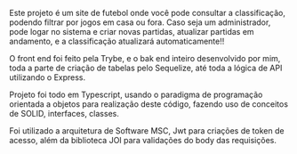 Este projeto é um site de futebol onde você pode consultar a classificação, podendo filtrar por jogos em casa ou fora. 
Caso seja um administrador, pode logar no sistema e criar novas partidas, atualizar partidas em andamento, e a classificação
atualizará automaticamente!!

O front end foi feito pela Trybe, e o bak end inteiro desenvolvido por mim, toda a parte de criação de tabelas pelo Sequelize, 
até toda a lógica de API utilizando o Express. 

Projeto foi todo  em Typescript, usando o paradigma de programação orientada a objetos para realização deste código, fazendo uso de conceitos de SOLID, interfaces, classes.

Foi utilizado a arquitetura de Software MSC, Jwt para criações de token de acesso, além da biblioteca JOI para validações do body das requisições.
